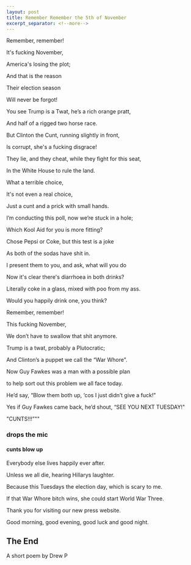 ```yaml
---
layout: post
title: Remember Remember the 5th of November
excerpt_separator: <!--more-->
---
```


<p>Remember, remember! </p>
<p>It's fucking November, </p>
<p>America's losing the plot;</p>
<p>And that is the reason</p>
<p>Their election season</p>
<p>Will never be forgot!</p>
<p>You see Trump is a Twat, he’s a rich orange pratt,</p>
<p>And half of a rigged two horse race.</p>
<p>But Clinton the Cunt, running slightly in front,</p>
<p>Is corrupt, she's a fucking disgrace! </p><!--more-->
<p>They lie, and they cheat, while they fight for this seat,</p>
<p>In the White House to rule the land.</p>
<p>What a terrible choice,</p>
<p>It's not even a real choice,</p>
<p>Just a cunt and a prick with small hands.</p>


<p>I’m conducting this poll, now we’re stuck in a hole;</p>
<p>Which Kool Aid for you is more fitting?</p>
<p>Chose Pepsi or Coke, but this test is a joke</p> 
<p>As both of the sodas have shit in.</p>
<p>I present them to you, and ask, what will you do</p>
<p>Now it's clear there's diarrhoea in both drinks?</p>
<p>Literally coke in a glass, mixed with poo from my ass.</p>
<p>Would you happily drink one, you think?</p>


<p>Remember, remember!</p>
<p>This fucking November, </p>
<p>We don’t have to swallow that shit anymore.</p>
<p>Trump is a twat, probably a Plutocratic;</p>
<p>And Clinton’s a puppet we call the “War Whore".</p> 
<p>Now Guy Fawkes was a man with a possible plan</p>
<p>to help sort out this problem we all face today.</p>
<p>He’d say, “Blow them both up, ‘cos I just didn’t give a fuck!"</p>
<p>Yes if Guy Fawkes came back, he’d shout, “SEE YOU NEXT TUESDAY!" </p>
<p>"CUNTS!!!”""</p>

### drops the mic
#### cunts blow up

<p>Everybody else lives happily ever after. </p>
<p>Unless we all die, hearing Hillarys laughter.</p>

<p>Because this Tuesdays the election day, which is scary to me.</p>
<p>If that War Whore bitch wins, she could start World War Three.</p> 

<p>Thank you for visiting our new press website. </p>
<p>Good morning, good evening, good luck and good night.</p> 

## The End

A short poem by Drew P 
